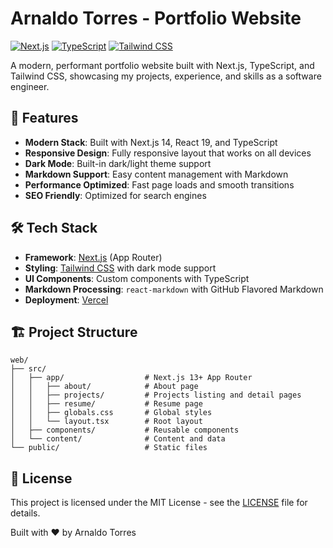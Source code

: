 # Arnaldo Torres - Portfolio Website

[![Next.js](https://img.shields.io/badge/Next.js-000000?style=for-the-badge&logo=nextdotjs&logoColor=white)](https://nextjs.org/)
[![TypeScript](https://img.shields.io/badge/TypeScript-007ACC?style=for-the-badge&logo=typescript&logoColor=white)](https://www.typescriptlang.org/)
[![Tailwind CSS](https://img.shields.io/badge/Tailwind_CSS-38B2AC?style=for-the-badge&logo=tailwind-css&logoColor=white)](https://tailwindcss.com/)

A modern, performant portfolio website built with Next.js, TypeScript, and Tailwind CSS, showcasing my projects, experience, and skills as a software engineer.

## 🚀 Features

- **Modern Stack**: Built with Next.js 14, React 19, and TypeScript
- **Responsive Design**: Fully responsive layout that works on all devices
- **Dark Mode**: Built-in dark/light theme support
- **Markdown Support**: Easy content management with Markdown
- **Performance Optimized**: Fast page loads and smooth transitions
- **SEO Friendly**: Optimized for search engines

## 🛠️ Tech Stack

- **Framework**: [Next.js](https://nextjs.org/) (App Router)
- **Styling**: [Tailwind CSS](https://tailwindcss.com/) with dark mode support
- **UI Components**: Custom components with TypeScript
- **Markdown Processing**: `react-markdown` with GitHub Flavored Markdown
- **Deployment**: [Vercel](https://vercel.com/)



## 🏗️ Project Structure

```
web/
├── src/
│   ├── app/                  # Next.js 13+ App Router
│   │   ├── about/            # About page
│   │   ├── projects/         # Projects listing and detail pages
│   │   ├── resume/           # Resume page
│   │   ├── globals.css       # Global styles
│   │   └── layout.tsx        # Root layout
│   ├── components/           # Reusable components
│   └── content/              # Content and data
└── public/                   # Static files
```

## 📝 License

This project is licensed under the MIT License - see the [LICENSE](LICENSE) file for details.


Built with ❤️ by Arnaldo Torres